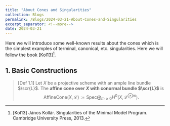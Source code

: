 ```yaml
---
title: "About Cones and Singularities"
collection: Blogs
permalink: /Blogs/2024-03-21-About-Cones-and-Singularities
excerpt_separator: <!--more-->
date: 2024-03-21
---
```

Here we will introduce some well-known results about the cones which is the simplest examples of terminal, canonical, etc. singularities.
Here we will follow the book [Kol13][^1].
<!--more-->

## 1. Basic Constructions

> [Def 1.1] Let $X$ be a projective scheme with an ample line bundle $\scr{L}$. The **affine cone over $X$ with conormal bundle $\scr{L}$** is
> $$
> \mathsf{AffineCone}(X,\mathscr{L}):=\mathrm{Spec}\bigoplus_{m\geq0}H^0(X,\mathscr{L}^{\otimes m}).
> $$


[^1]: [Kol13] János Kollár. Singularities of the Minimal Model Program. Cambridge University Press, 2013.
